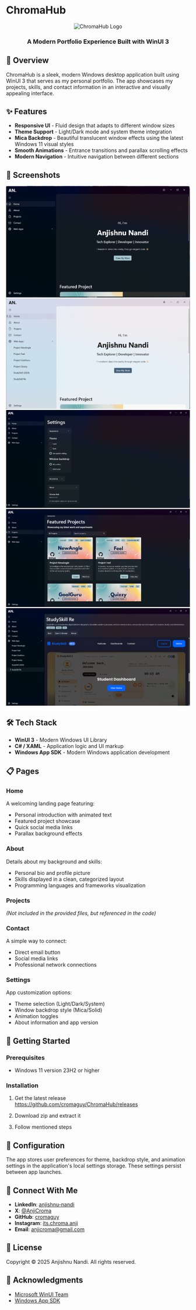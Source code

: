 # ChromaHub

<div align="center">
  <img src="Assets/Banner.png" alt="ChromaHub Logo" width="200" />
  <h3>A Modern Portfolio Experience Built with WinUI 3</h3>
</div>

## 🚀 Overview

ChromaHub is a sleek, modern Windows desktop application built using WinUI 3 that serves as my personal portfolio. The app showcases my projects, skills, and contact information in an interactive and visually appealing interface.

## ✨ Features

- **Responsive UI** - Fluid design that adapts to different window sizes
- **Theme Support** - Light/Dark mode and system theme integration
- **Mica Backdrop** - Beautiful translucent window effects using the latest Windows 11 visual styles
- **Smooth Animations** - Entrance transitions and parallax scrolling effects
- **Modern Navigation** - Intuitive navigation between different sections

## 📱 Screenshots

![HomePage DarkMode Screenshot](Assets/Screenshots/1.png)
![HomePage LightMode Screenshot](Assets/Screenshots/2.png)
![SettingsPage Screenshot](Assets/Screenshots/3.png)
![ProjectsPage Screenshot](Assets/Screenshots/4.png)
![WebAppsPage Screenshot](Assets/Screenshots/5.png)

## 🛠️ Tech Stack

- **WinUI 3** - Modern Windows UI Library
- **C# / XAML** - Application logic and UI markup
- **Windows App SDK** - Modern Windows application development

## 📋 Pages

### Home
A welcoming landing page featuring:
- Personal introduction with animated text
- Featured project showcase
- Quick social media links
- Parallax background effects

### About
Details about my background and skills:
- Personal bio and profile picture
- Skills displayed in a clean, categorized layout
- Programming languages and frameworks visualization

### Projects
*(Not included in the provided files, but referenced in the code)*

### Contact
A simple way to connect:
- Direct email button
- Social media links
- Professional network connections

### Settings
App customization options:
- Theme selection (Light/Dark/System)
- Window backdrop style (Mica/Solid)
- Animation toggles
- About information and app version

## 🚀 Getting Started

### Prerequisites
- Windows 11 version 23H2 or higher

### Installation

1. Get the latest release https://github.com/cromaguy/ChromaHub/releases

2. Download zip and extract it

3. Follow mentioned steps

## 🔧 Configuration

The app stores user preferences for theme, backdrop style, and animation settings in the application's local settings storage. These settings persist between app launches.

## 🤝 Connect With Me

- **LinkedIn**: [anjishnu-nandi](https://linkedin.com/in/anjishnu-nandi)
- **X**: [@AnjiCroma](https://x.com/AnjiCroma)
- **GitHub**: [cromaguy](https://github.com/cromaguy)
- **Instagram**: [its.chroma.anji](https://instagram.com/its.chroma.anji)
- **Email**: [anjicroma@gmail.com](mailto:anjicroma@gmail.com)

## 📝 License

Copyright © 2025 Anjishnu Nandi. All rights reserved.

## 🙏 Acknowledgments

- [Microsoft WinUI Team](https://github.com/microsoft/microsoft-ui-xaml)
- [Windows App SDK](https://github.com/microsoft/WindowsAppSDK)